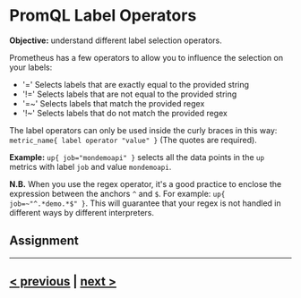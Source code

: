 # PromQL Label Operators
**Objective:** understand different label selection operators.

Prometheus has a few operators to allow you to influence the selection on your labels:
* '=' Selects labels that are exactly equal to the provided string
* '!=' Selects labels that are not equal to the provided string
* '=~' Selects labels that match the provided regex 
* '!~' Selects labels that do not match the provided regex

The label operators can only be used inside the curly braces in this way: `metric_name{ label operator "value" }` 
(The quotes are required). 

**Example:** `up{ job="mondemoapi" }` selects all the data points in the `up` metrics with label 
`job` and value `mondemoapi`.

**N.B.** When you use the regex operator, it's a good practice to enclose the expression between the anchors `^` and `$`.
For example: `up{ job=~"^.*demo.*$" }`. This will guarantee that your regex is not handled in different ways 
by different interpreters.

## Assignment


---
## [< previous](02%20-%20Panel%20Info.md) | [next >](04%20-%20Templating%20Dashboards.md)
